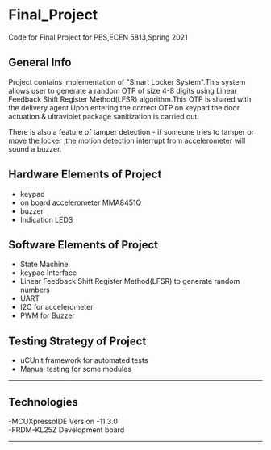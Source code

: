 # Final_Project
Code for Final Project for PES,ECEN 5813,Spring 2021

## General Info 
Project contains implementation of "Smart Locker System".This system allows user to generate a random OTP of size 4-8 digits using Linear Feedback Shift Register Method(LFSR) algorithm.This OTP is shared with the delivery agent.Upon entering the correct OTP on keypad the door actuation & ultraviolet package sanitization is carried out.

There is also a feature of tamper detection - if someone tries to tamper or move the locker ,the motion detection interrupt from accelerometer will sound a buzzer.

## Hardware Elements of Project

* keypad
* on board accelerometer MMA8451Q
* buzzer
* Indication LEDS

## Software Elements of Project

* State Machine
* keypad Interface
* Linear Feedback Shift Register Method(LFSR) to generate random numbers
* UART
* I2C for accelerometer
* PWM for Buzzer

## Testing Strategy of Project

* uCUnit framework for automated tests
* Manual testing for some modules


***
## Technologies
-MCUXpressoIDE Version -11.3.0<br/>
-FRDM-KL25Z Development board 
***
